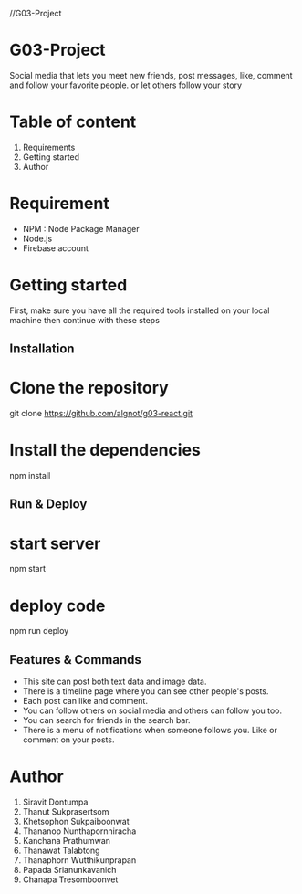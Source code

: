 //G03-Project 
# G03-Project 
Social media that lets you meet new friends, post messages, like, comment and follow your favorite people. or let others follow your story
# Table of content
1. Requirements
2. Getting started
3. Author
# Requirement
- NPM : Node Package Manager
- Node.js
- Firebase account
# Getting started
First, make sure you have all the required tools installed on your local machine then continue with these steps
## Installation
# Clone the repository
git clone https://github.com/algnot/g03-react.git

# Install the dependencies
npm install
## Run & Deploy
# start server
npm start

# deploy code
npm run deploy
## Features & Commands
- This site can post both text data and image data.
- There is a timeline page where you can see other people's posts.
- Each post can like and comment.
- You can follow others on social media and others can follow you too.
- You can search for friends in the search bar.
- There is a menu of notifications when someone follows you. Like or comment on your posts.
# Author
1. Siravit Dontumpa
2. Thanut Sukprasertsom
3. Khetsophon Sukpaiboonwat
4. Thananop Nunthapornniracha
5. Kanchana Prathumwan
6. Thanawat Talabtong
7. Thanaphorn Wutthikunprapan
8. Papada Srianunkavanich
9. Chanapa Tresomboonvet
